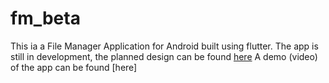 # fm_beta

This ia a File Manager Application for Android built using flutter.
The app is still in development, the planned design can be found [here](https://drive.google.com/file/d/1QX3EZ1k7UoHrmR5gTVD5UjQOaZZtEfqU/view?usp=sharing)
A demo (video) of the app can be found [here]
